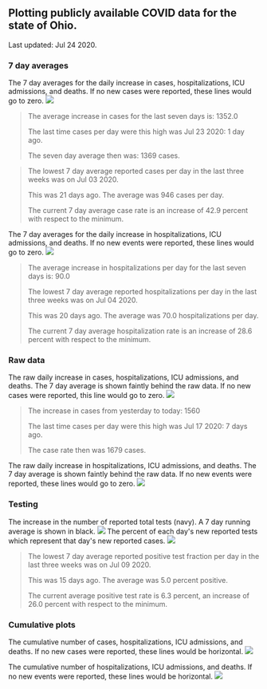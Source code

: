 ## Plotting publicly available COVID data for the state of Ohio. 

Last updated: Jul 24 2020. 

### 7 day averages
The 7 day averages for the daily increase in cases, hospitalizations, ICU admissions, and deaths. If no new cases were reported, these lines would go to zero.
![](7dayaverage_cases.png)

>The average increase in cases for the last seven days is: 1352.0
>
>The last time cases per day were this high was Jul 23 2020: 1 day ago.
>
>The seven day average then was: 1369 cases.

>
>
>The lowest 7 day average reported cases per day in the last three weeks was on Jul 03 2020.
>
>This was 21 days ago. The average was 946 cases per day.
>
>The current 7 day average case rate is an increase of 42.9 percent with respect to the minimum.

The 7 day averages for the daily increase in hospitalizations, ICU admissions, and deaths. If no new events were reported, these lines would go to zero.
![](7dayaverage_hospital.png)

>The average increase in hospitalizations per day for the last seven days is: 90.0
>
>The lowest 7 day average reported hospitalizations per day in the last three weeks was on Jul 04 2020.
>
>This was 20 days ago. The average was 70.0 hospitalizations per day.
>
>The current 7 day average hospitalization rate is an increase of 28.6 percent with respect to the minimum.

### Raw data
The raw daily increase in cases, hospitalizations, ICU admissions, and deaths. The 7 day average is shown faintly behind the raw data. If no new cases were reported, this line would go to zero.
![](DailyCases.png)

>The increase in cases from yesterday to today: 1560 
>
>The last time cases per day were this high was Jul 17 2020: 7 days ago. 
>
>The case rate then was 1679 cases.

The raw daily increase in hospitalizations, ICU admissions, and deaths. The 7 day average is shown faintly behind the raw data. If no new events were reported, these lines would go to zero.
![](DailyHospitalizations.png)

### Testing

The increase in the number of reported total tests (navy). A 7 day running average is shown in black.
![](DailyTests.png)
The percent of each day's new reported tests which represent that day's new reported cases.
![](percentpositive_tests.png)

>The lowest 7 day average reported positive test fraction per day in the last three weeks was on Jul 09 2020.
>
>This was 15 days ago. The average was 5.0 percent positive. 
>
>The current average positive test rate is 6.3 percent, an increase of 26.0 percent with respect to the minimum. 

### Cumulative plots
The cumulative number of cases, hospitalizations, ICU admissions, and deaths. If no new cases were reported, these lines would be horizontal.
![](Cases.png)

The cumulative number of hospitalizations, ICU admissions, and deaths. If no new events were reported, these lines would be horizontal.
![](Hospitalizations.png)
